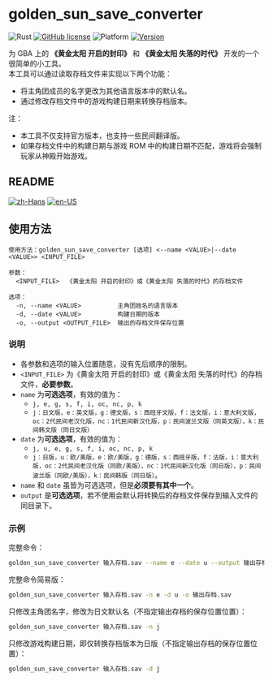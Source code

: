 # golden_sun_save_converter

![Rust](https://img.shields.io/badge/language-Rust-DEA584.svg?style=flat-square&logo=rust)
[![GitHub license](https://img.shields.io/github/license/Hambaka/golden_sun_save_converter?style=flat-square)](https://raw.githubusercontent.com/Hambaka/golden_sun_save_converter/master/LICENSE)
![Platform](https://img.shields.io/badge/platform%20(x86--64)-Windows%20%7C%20macOS%20%7C%20Linux-lightgrey?style=flat-square)
[![Version](https://img.shields.io/github/v/release/Hambaka/golden_sun_save_converter?label=version&style=flat-square)](https://github.com/Hambaka/golden_sun_save_converter/releases/latest)

为 GBA 上的 **《黄金太阳 开启的封印》** 和 **《黄金太阳 失落的时代》** 开发的一个很简单的小工具。  
本工具可以通过读取存档文件来实现以下两个功能：  

- 将主角团成员的名字更改为其他语言版本中的默认名。  
- 通过修改存档文件中的游戏构建日期来转换存档版本。  

注：  

- 本工具不仅支持官方版本，也支持一些民间翻译版。  
- 如果存档文件中的构建日期与游戏 ROM 中的构建日期不匹配，游戏将会强制玩家从神殿开始游戏。  

## README  

[![zh-Hans](https://img.shields.io/badge/-%E7%AE%80%E4%BD%93%E4%B8%AD%E6%96%87-black.svg?style=for-the-badge&logo=googletranslate&logoColor=gold)](https://github.com/Hambaka/golden_sun_save_converter/blob/main/README.md)
[![en-US](https://img.shields.io/badge/-English%20(TODO)-black.svg?style=for-the-badge&logo=googletranslate&logoColor=gold)](https://github.com/Hambaka/golden_sun_save_converter/blob/main/README.en-US.md)

## 使用方法

```text
使用方法：golden_sun_save_converter [选项] <--name <VALUE>|--date <VALUE>> <INPUT_FILE>

参数：
  <INPUT_FILE>  《黄金太阳 开启的封印》或《黄金太阳 失落的时代》的存档文件

选项：
  -n, --name <VALUE>          主角团姓名的语言版本
  -d, --date <VALUE>          构建日期的版本
  -o, --output <OUTPUT_FILE>  输出的存档文件保存位置
```

### 说明  

- 各参数和选项的输入位置随意，没有先后顺序的限制。  
- `<INPUT_FILE>` 为《黄金太阳 开启的封印》或《黄金太阳 失落的时代》的存档文件，**必要参数**。  
- `name` 为**可选选项**，有效的值为：
  - `j, e, g, s, f, i, oc, nc, p, k`  
  - `j：日文版，e：英文版，g：德文版，s：西班牙文版，f：法文版，i：意大利文版，oc：2代民间老汉化版，nc：1代民间新汉化版，p：民间波兰文版（同英文版），k：民间韩文版（同日文版）`  
- `date` 为**可选选项**，有效的值为：
  - `j, u, e, g, s, f, i, oc, nc, p, k`  
  - `j：日版，u：欧/美版，e：欧/美版，g：德版，s：西班牙版，f：法版，i：意大利版，oc：2代民间老汉化版（同欧/美版），nc：1代民间新汉化版（同日版），p：民间波兰版（同欧/美版），k：民间韩版（同日版）`。  
- `name` 和 `date` 虽皆为可选选项，但是**必须要有其中一个**。  
- `output` 是**可选选项**，若不使用会默认将转换后的存档文件保存到输入文件的同目录下。  

### 示例  

完整命令：

```bash
golden_sun_save_converter 输入存档.sav --name e --date u --output 输出存档.sav
```

完整命令简易版：

```bash
golden_sun_save_converter 输入存档.sav -n e -d u -o 输出存档.sav
```

只修改主角团名字，修改为日文默认名（不指定输出存档的保存位置位置）：  

```bash
golden_sun_save_converter 输入存档.sav -n j
```

只修改游戏构建日期，即仅转换存档版本为日版（不指定输出存档的保存位置位置）：  

```bash
golden_sun_save_converter 输入存档.sav -d j
```
